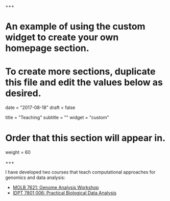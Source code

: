 +++
# An example of using the custom widget to create your own homepage section.
# To create more sections, duplicate this file and edit the values below as desired.

date = "2017-08-18"
draft = false

title = "Teaching"
subtitle = ""
widget = "custom"

# Order that this section will appear in.
weight = 60

+++

I have developed two courses that teach computational approaches for genomics and data analysis:

- [MOLB 7621: Genome Analysis Workshop](http://molb7621.github.io/workshop)
- [IDPT 7801 006: Practical Biological Data Analysis](https://github.com/IDPT7810)
